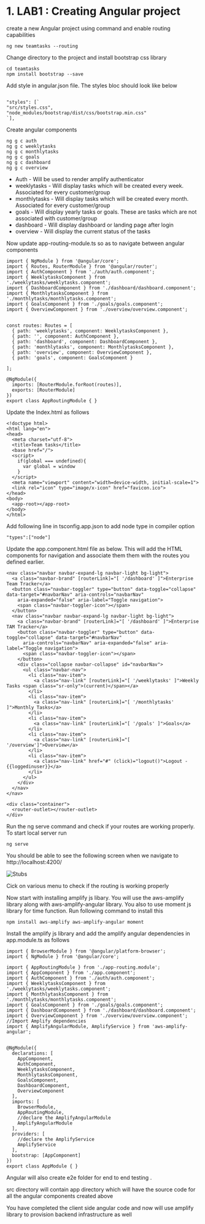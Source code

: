 # 1. LAB1 : Creating Angular project

create a new Angular project using command  and enable routing capabilities

```
ng new teamtasks --routing
```


Change directory to the project and install bootstrap css library 

```
cd teamtasks
npm install bootstrap --save
```


Add style in angular.json file. The styles bloc should look like below


```

"styles": [`
"src/styles.css",
"node_modules/bootstrap/dist/css/bootstrap.min.css"
`],

```



Create angular components 

```
ng g c auth
ng g c weeklytasks
ng g c monthlytasks
ng g c goals
ng g c dashboard
ng g c overview
```

* Auth - Will be used to render amplify authenticator
* weeklytasks - Will display tasks which will be created every week. Associated  for every customer/group
* monthlytasks - Will display tasks which will be created every month. Associated  for every customer/group
* goals - Will display yearly tasks or goals. These are tasks which are not associated with customer/group
* dashboard - Will display dashboard or landing page after login
* overview - Will display the current status of the tasks


Now update app-routing-module.ts so as to navigate between angular components


```
import { NgModule } from '@angular/core';
import { Routes, RouterModule } from '@angular/router';
import { AuthComponent } from './auth/auth.component';
import { WeeklytasksComponent } from './weeklytasks/weeklytasks.component';
import { DashboardComponent } from './dashboard/dashboard.component';
import { MonthlytasksComponent } from './monthlytasks/monthlytasks.component';
import { GoalsComponent } from './goals/goals.component';
import { OverviewComponent } from './overview/overview.component';


const routes: Routes = [
  { path: 'weeklytasks', component: WeeklytasksComponent },
  { path: '', component: AuthComponent },
  { path: 'dashboard', component: DashboardComponent },
  { path: 'monthlytasks', component: MonthlytasksComponent },
  { path: 'overview', component: OverviewComponent },
  { path: 'goals', component: GoalsComponent }

];

@NgModule({
  imports: [RouterModule.forRoot(routes)],
  exports: [RouterModule]
})
export class AppRoutingModule { }
```


Update the Index.html as follows


```
<!doctype html>
<html lang="en">
<head>
  <meta charset="utf-8">
  <title>Team tasks</title>
  <base href="/">
  <script>
    if(global === undefined){
      var global = window
    }
  </script>
  <meta name="viewport" content="width=device-width, initial-scale=1">
  <link rel="icon" type="image/x-icon" href="favicon.ico">
</head>
<body>
  <app-root></app-root>
</body>
</html>
```


Add following line in tsconfig.app.json to add node type in compiler option

```
"types":["node"]
```



Update the app.component.html file as below.  This will add the HTML components for navigation and associate them them with the routes you defined earlier.


```
<nav class="navbar navbar-expand-lg navbar-light bg-light">
  <a class="navbar-brand" [routerLink]="[ '/dashboard' ]">Enterprise Team Tracker</a>
  <button class="navbar-toggler" type="button" data-toggle="collapse" data-target="#navbarNav" aria-controls="navbarNav"
    aria-expanded="false" aria-label="Toggle navigation">
    <span class="navbar-toggler-icon"></span>
  </button>
  <nav class="navbar navbar-expand-lg navbar-light bg-light">
    <a class="navbar-brand" [routerLink]="[ '/dashboard' ]">Enterprise TAM Tracker</a>
    <button class="navbar-toggler" type="button" data-toggle="collapse" data-target="#navbarNav"
      aria-controls="navbarNav" aria-expanded="false" aria-label="Toggle navigation">
      <span class="navbar-toggler-icon"></span>
    </button>
    <div class="collapse navbar-collapse" id="navbarNav">
      <ul class="navbar-nav">
        <li class="nav-item">
          <a class="nav-link" [routerLink]="[ '/weeklytasks' ]">Weekly Tasks <span class="sr-only">(current)</span></a>
        </li>
        <li class="nav-item">
          <a class="nav-link" [routerLink]="[ '/monthlytasks' ]">Monthly Tasks</a>
        </li>
        <li class="nav-item">
          <a class="nav-link" [routerLink]="[ '/goals' ]">Goals</a>
        </li>
        <li class="nav-item">
          <a class="nav-link" [routerLink]="[ '/overview']">Overview</a>
        </li>
        <li class="nav-item">
          <a class="nav-link" href="#" (click)="logout()">Logout - {{loggedinuser}}</a>
        </li>
      </ul>
    </div>
  </nav>
</nav>

<div class="container">
  <router-outlet></router-outlet>
</div>
```

Run the ng serve command and check if your routes are working properly. To start local server run


```
ng serve
```


You should be able to see the following screen when we navigate to http://localhost:4200/

![Stubs](https://user-images.githubusercontent.com/5582133/67894817-5a8b2e80-fb7f-11e9-945a-e4acdbef171f.png)


Cick on various menu to check if the routing is working properly




Now start with installing amplify js libary. You will use the aws-amplify library along with aws-amplify-angular library. You also  to use moment js library for time function. Run following command to install this

```
npm install aws-amplify aws-amplify-angular moment
```


Install the amplify js library and add the amplify angular dependencies in app.module.ts as follows


```
import { BrowserModule } from '@angular/platform-browser';
import { NgModule } from '@angular/core';

import { AppRoutingModule } from './app-routing.module';
import { AppComponent } from './app.component';
import { AuthComponent } from './auth/auth.component';
import { WeeklytasksComponent } from './weeklytasks/weeklytasks.component';
import { MonthlytasksComponent } from './monthlytasks/monthlytasks.component';
import { GoalsComponent } from './goals/goals.component';
import { DashboardComponent } from './dashboard/dashboard.component';
import { OverviewComponent } from './overview/overview.component';
//Import Amplify dependencies
import { AmplifyAngularModule, AmplifyService } from 'aws-amplify-angular';


@NgModule({
  declarations: [
    AppComponent,
    AuthComponent,
    WeeklytasksComponent,
    MonthlytasksComponent,
    GoalsComponent,
    DashboardComponent,
    OverviewComponent
  ],
  imports: [
    BrowserModule,
    AppRoutingModule,
    //declare the AmplifyAngularModule
    AmplifyAngularModule
  ],
  providers: [
    //declare the AmplifyService
    AmplifyService
  ],
  bootstrap: [AppComponent]
})
export class AppModule { }
```

Angular will also create e2e folder for end to end testing .

src directory will contain app directory which will have the source code for all the angular components created above




You have completed the client side angular code and now will use amplify library to provision backend infrastructure as well

